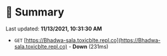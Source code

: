 # 📖 Summary
Last updated: **11/13/2021, 10:31:30 AM**

- `GET` [https://Bhadwa-sala.toxicblte.repl.co](https://Bhadwa-sala.toxicblte.repl.co) - **Down** (231ms)
